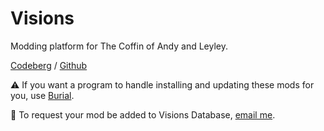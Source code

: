# Visions

Modding platform for The Coffin of <span class="andy">Andy</span> and <span class="leyley">Leyley</span>.

[Codeberg](https://codeberg.org/peachy/visions) / [Github](https://github.com/visions-database/visions)

⚠️ If you want a program to handle installing and updating these mods for you, use [Burial](https://luka.moe/burial)<!-- (Windows) or Visions CLI (Linux)-->.

📨 To request your mod be added to Visions Database, [email me](mailto:peachydg@proton.me).